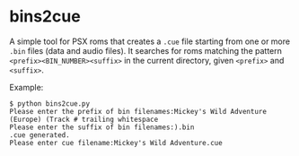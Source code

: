 # bins2cue

A simple tool for PSX roms that creates a `.cue` file starting from one or more `.bin` files (data and audio files).
It searches for roms matching the pattern `<prefix><BIN_NUMBER><suffix>` in the current directory, given `<prefix>` and `<suffix>`.

Example:
```
$ python bins2cue.py
Please enter the prefix of bin filenames:Mickey's Wild Adventure (Europe) (Track # trailing whitespace
Please enter the suffix of bin filenames:).bin
.cue generated.
Please enter cue filename:Mickey's Wild Adventure.cue
```

